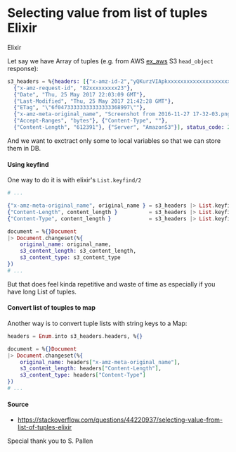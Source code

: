 # Selecting value from list of tuples Elixir

Elixir

Let say we have Array of tuples (e.g. from AWS
[ex_aws](https://github.com/CargoSense/ex_aws) S3 `head_object`
response):

```elixir
s3_headers = %{headers: [{"x-amz-id-2","yQKurzVIApkxxxxxxxxxxxxxxxxxxxxxxxxxxxxxFBINsPxe+7Vc="},
  {"x-amz-request-id", "82xxxxxxxxx23"},
  {"Date", "Thu, 25 May 2017 22:03:09 GMT"},
  {"Last-Modified", "Thu, 25 May 2017 21:42:28 GMT"},
  {"ETag", "\"6f04733333333333333368997\""},
  {"x-amz-meta-original_name", "Screenshot from 2016-11-27 17-32-03.png"},
  {"Accept-Ranges", "bytes"}, {"Content-Type", ""},
  {"Content-Length", "612391"}, {"Server", "AmazonS3"}], status_code: 200}
```

And we want to exctract  only some to local variables so that we can
store them in DB.


#### Using keyfind

One way to do it is with elixir's `List.keyfind/2`


```elixir
# ...

{"x-amz-meta-original_name", original_name } = s3_headers |> List.keyfind("x-amz-meta-original_name", 0)
{"Content-Length", content_length }          = s3_headers |> List.keyfind("Content-Length", 0)
{"Content-Type", content_length }            = s3_headers |> List.keyfind("Content-Type", 0)

document = %{}Document
|> Document.changeset(%{
	original_name: original_name,
	s3_content_length: s3_content_length,
	s3_content_type: s3_content_type
})
# ...
```

But that does feel kinda repetitive and waste of time as especially if you have long List of tuples.

#### Convert list of touples to map

Another way is to  convert tuple lists with string keys to a Map:

```elixir
headers = Enum.into s3_headers.headers, %{}

document = %{}Document
|> Document.changeset(%{
	original_name: headers["x-amz-meta-original_name"],
	s3_content_length: headers["Content-Length"],
	s3_content_type: headers["Content-Type"]
})
# ...
```

#### Source

* https://stackoverflow.com/questions/44220937/selecting-value-from-list-of-tuples-elixir

Special thank you to S. Pallen 
